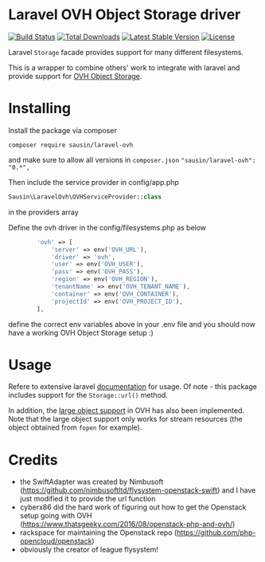 # Laravel OVH Object Storage driver

[![Build Status](https://travis-ci.org/sausin/laravel-ovh.svg?branch=master)](https://travis-ci.org/sausin/laravel-ovh)
[![Total Downloads](https://poser.pugx.org/sausin/laravel-ovh/d/total.svg)](https://packagist.org/packages/sausin/laravel-ovh)
[![Latest Stable Version](https://poser.pugx.org/sausin/laravel-ovh/v/stable.svg)](https://packagist.org/packages/sausin/laravel-ovh)
[![License](https://poser.pugx.org/brayniverse/laravel-route-macros/license.svg)](https://opensource.org/licenses/MIT)


Laravel `Storage` facade provides support for many different filesystems.

This is a wrapper to combine others' work to integrate with laravel and provide support for [OVH Object Storage](https://www.ovh.ie/public-cloud/storage/object-storage/).

# Installing

Install the package via composer

`composer require sausin/laravel-ovh`

and make sure to allow all versions in `composer.json`
`"sausin/laravel-ovh": "0.*",`

Then include the service provider in config/app.php
```php
Sausin\LaravelOvh\OVHServiceProvider::class
```
in the providers array

Define the ovh driver in the config/filesystems.php
as below
```php
        'ovh' => [
            'server' => env('OVH_URL'),
            'driver' => 'ovh',
            'user' => env('OVH_USER'),
            'pass' => env('OVH_PASS'),
            'region' => env('OVH_REGION'),
            'tenantName' => env('OVH_TENANT_NAME'),
            'container' => env('OVH_CONTAINER'),
            'projectId' => env('OVH_PROJECT_ID'),
        ],
```

define the correct env variables above in your .env file and you should now have a working OVH Object Storage setup :)

# Usage

Refere to extensive laravel [documentation](https://laravel.com/docs/5.4/filesystem) for usage. Of note - this package includes support for the `Storage::url()` method.

In addition, the [large object support](https://www.ovh.com/us/g1951.optimised_method_uploading_files_object_storage) in OVH has also been implemented. Note that the large object support only works for stream resources (the object obtained from `fopen` for example).

# Credits
- the SwiftAdapter was created by Nimbusoft (https://github.com/nimbusoftltd/flysystem-openstack-swift) and I have just modified it to provide the url function
- cyberx86 did the hard work of figuring out how to get the Openstack setup going with OVH (https://www.thatsgeeky.com/2016/08/openstack-php-and-ovh/)
- rackspace for maintaining the Openstack repo (https://github.com/php-opencloud/openstack)
- obviously the creator of league flysystem!
